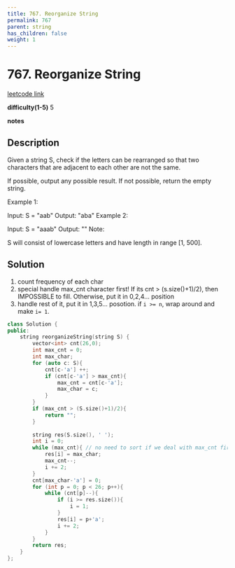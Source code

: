 ```yaml
---
title: 767. Reorganize String
permalink: 767
parent: string
has_children: false
weight: 1
---
```

# 767. Reorganize String
[leetcode link](https://leetcode.com/problems/reorganize-string/)

**difficulty(1-5)** 
5

**notes**   


## Description
Given a string S, check if the letters can be rearranged so that two characters that are adjacent to each other are not the same.

If possible, output any possible result.  If not possible, return the empty string.

Example 1:

Input: S = "aab"
Output: "aba"
Example 2:

Input: S = "aaab"
Output: ""
Note:

S will consist of lowercase letters and have length in range [1, 500].
 

## Solution
1. count frequency of each char
2. special handle max_cnt character first! If its cnt > (s.size()+1)/2), then IMPOSSIBLE to fill. Otherwise, put it in 0,2,4... position
3. handle rest of it, put it in 1,3,5... posotion. if `i >= n`, wrap around and make `i= 1`.


```c++
class Solution {
public:
    string reorganizeString(string S) {
        vector<int> cnt(26,0);
        int max_cnt = 0;
        int max_char;
        for (auto c: S){
            cnt[c-'a'] ++;
            if (cnt[c-'a'] > max_cnt){
                max_cnt = cnt[c-'a'];
                max_char = c;
            }
        }
        if (max_cnt > (S.size()+1)/2){
            return "";
        }
        
        string res(S.size(), ' ');
        int i = 0;
        while (max_cnt){ // no need to sort if we deal with max_cnt first. 
            res[i] = max_char;
            max_cnt--;
            i += 2;
        }
        cnt[max_char-'a'] = 0;
        for (int p = 0; p < 26; p++){
            while (cnt[p]--){
                if (i >= res.size()){
                    i = 1;
                }
                res[i] = p+'a';
                i += 2;
            }
        }
        return res;        
    }
};
```



